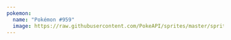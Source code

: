 ```yaml
---
pokemon:
  name: "Pokémon #959"
  image: https://raw.githubusercontent.com/PokeAPI/sprites/master/sprites/pokemon/other/official-artwork/959.png
---
```

